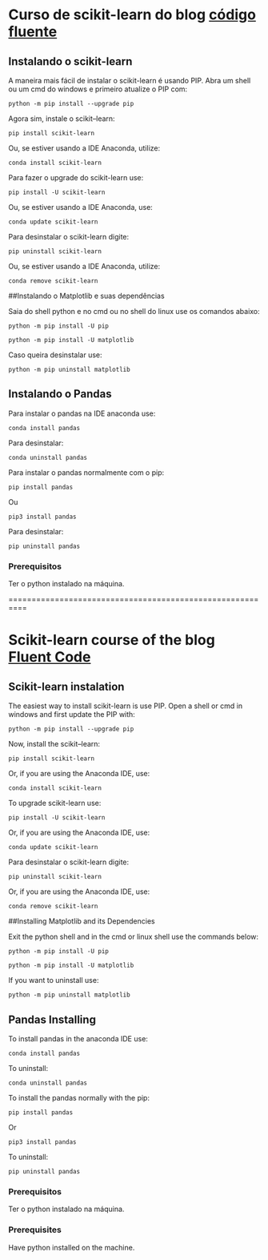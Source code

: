 # Curso de scikit-learn do blog [código fluente](https://www.codigofluente.com.br/big-data/aprendizado-de-maquina-machine-learning/python-com-scikit-learn/)

## Instalando o scikit-learn

A maneira mais fácil de instalar o scikit-learn é usando PIP.
Abra um shell ou um cmd do windows e primeiro atualize o PIP com:
```
python -m pip install --upgrade pip
```

Agora sim, instale o scikit–learn:
```
pip install scikit-learn
```
Ou, se estiver usando a IDE Anaconda, utilize:
```
conda install scikit-learn
```
Para fazer o upgrade do scikit-learn use:
```
pip install -U scikit-learn
```
Ou, se estiver usando a IDE Anaconda, use:
```
conda update scikit-learn
```
Para desinstalar o scikit-learn digite:
```
pip uninstall scikit-learn
```
Ou, se estiver usando a IDE Anaconda, utilize:
```
conda remove scikit-learn
```

##Instalando o Matplotlib e suas dependências

Saia do shell python e no cmd ou no shell do linux use os comandos abaixo:
```
python -m pip install -U pip
```

```
python -m pip install -U matplotlib
```
Caso queira desinstalar use:
```
python -m pip uninstall matplotlib
```

## Instalando o Pandas
Para instalar o pandas na IDE anaconda use:
```
conda install pandas
```
Para desinstalar:
```
conda uninstall pandas
```
Para instalar o pandas normalmente com o pip:
```
pip install pandas
```
Ou
```
pip3 install pandas
```
Para desinstalar:
```
pip uninstall pandas
```
### Prerequisitos
Ter o python instalado na máquina.


==========================================================
# Scikit-learn course of the blog [Fluent Code](https://www.codigofluente.com.br/big-data/aprendizado-de-maquina-machine-learning/python-com-scikit-learn/)

## Scikit-learn instalation

The easiest way to install scikit-learn is use PIP.
Open a shell or cmd in windows and first update the PIP with:
```
python -m pip install --upgrade pip
```

Now, install the scikit–learn:
```
pip install scikit-learn
```
Or, if you are using the Anaconda IDE, use:
```
conda install scikit-learn
```
To upgrade scikit-learn use:
```
pip install -U scikit-learn
```
Or, if you are using the Anaconda IDE, use:
```
conda update scikit-learn
```
Para desinstalar o scikit-learn digite:
```
pip uninstall scikit-learn
```
Or, if you are using the Anaconda IDE, use:
```
conda remove scikit-learn
```

##Installing Matplotlib and its Dependencies

Exit the python shell and in the cmd or linux shell use the commands below:
```
python -m pip install -U pip
```

```
python -m pip install -U matplotlib
```
If you want to uninstall use:
```
python -m pip uninstall matplotlib
```

## Pandas Installing 
To install pandas in the anaconda IDE use:
```
conda install pandas
```
To uninstall:
```
conda uninstall pandas
```
To install the pandas normally with the pip:
```
pip install pandas
```
Or
```
pip3 install pandas
```
To uninstall:
```
pip uninstall pandas
```
### Prerequisitos
Ter o python instalado na máquina.

### Prerequisites
Have python installed on the machine.
